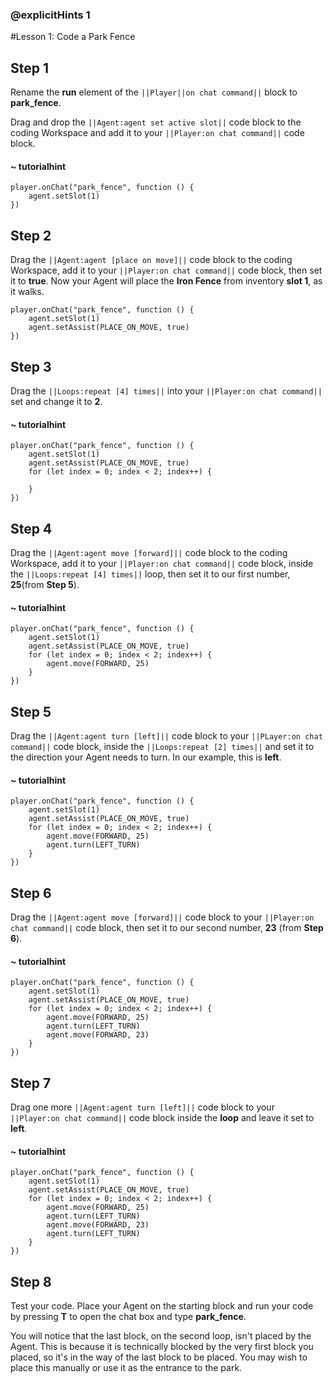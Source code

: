 ### @explicitHints 1

#Lesson 1: Code a Park Fence

## Step 1
Rename the **run** element of the ``||Player||on chat command||`` block to **park_fence**. 

Drag and drop the ``||Agent:agent set active slot||`` code block to the coding Workspace and add it to your  ``||Player:on chat command||`` code block.  

#### ~ tutorialhint
``` blocks
player.onChat("park_fence", function () {
    agent.setSlot(1)
})
```
## Step 2
Drag the ``||Agent:agent [place on move]||`` code block to the coding Workspace, add it to your ``||Player:on chat command||`` code block, then set it to **true**. Now your Agent will place the **Iron Fence** from inventory **slot 1**, as it walks.

``` blocks
player.onChat("park_fence", function () {
    agent.setSlot(1)
    agent.setAssist(PLACE_ON_MOVE, true)
})
```

## Step 3
Drag the ``||Loops:repeat [4] times||`` into your ``||Player:on chat command||`` set and change it to **2**. 

#### ~ tutorialhint
``` blocks
player.onChat("park_fence", function () {
    agent.setSlot(1)
    agent.setAssist(PLACE_ON_MOVE, true)
    for (let index = 0; index < 2; index++) {
    	
    }
})
```

## Step 4
Drag the ``||Agent:agent move [forward]||`` code block to the coding Workspace, add it to your ``||Player:on chat command||`` code block, inside the ``||Loops:repeat [4] times||`` loop, then set it to our first number, **25**(from **Step 5**). 

#### ~ tutorialhint
``` blocks
player.onChat("park_fence", function () {
    agent.setSlot(1)
    agent.setAssist(PLACE_ON_MOVE, true)
    for (let index = 0; index < 2; index++) {
        agent.move(FORWARD, 25)
    }
})
```

## Step 5
Drag the ``||Agent:agent turn [left]||`` code block to your ``||PLayer:on chat command||`` code block, inside the ``||Loops:repeat [2] times||`` and set it to the direction your Agent needs to turn. In our example, this is **left**. 

#### ~ tutorialhint
``` blocks
player.onChat("park_fence", function () {
    agent.setSlot(1)
    agent.setAssist(PLACE_ON_MOVE, true)
    for (let index = 0; index < 2; index++) {
        agent.move(FORWARD, 25)
        agent.turn(LEFT_TURN)
    }
})
```

## Step 6
Drag the ``||Agent:agent move [forward]||`` code block to your ``||Player:on chat command||`` code block, then set it to our second number, **23** (from **Step 6**). 

#### ~ tutorialhint
``` blocks
player.onChat("park_fence", function () {
    agent.setSlot(1)
    agent.setAssist(PLACE_ON_MOVE, true)
    for (let index = 0; index < 2; index++) {
        agent.move(FORWARD, 25)
        agent.turn(LEFT_TURN)
        agent.move(FORWARD, 23)
    }
})
```

## Step 7
Drag one more ``||Agent:agent turn [left]||`` code block to your ``||Player:on chat command||`` code block inside the **loop** and leave it set to **left**.

#### ~ tutorialhint
``` blocks
player.onChat("park_fence", function () {
    agent.setSlot(1)
    agent.setAssist(PLACE_ON_MOVE, true)
    for (let index = 0; index < 2; index++) {
        agent.move(FORWARD, 25)
        agent.turn(LEFT_TURN)
        agent.move(FORWARD, 23)
        agent.turn(LEFT_TURN)
    }
})
```

## Step 8
Test your code. Place your Agent on the starting block and run your code by pressing **T** to open the chat box and type **park_fence**. 

You will notice that the last block, on the second loop, isn't placed by the Agent. This is because it is technically blocked by the very first block you placed, so it's in the way of the last block to be placed. You may wish to place this manually or use it as the entrance to the park. 

